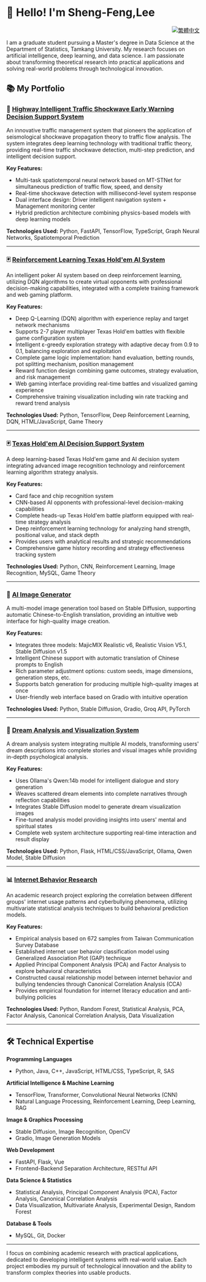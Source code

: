 # 👋 Hello! I'm Sheng-Feng,Lee

<div align="right">

[![繁體中文](https://img.shields.io/badge/lang-繁體中文-red.svg)](README_cn.md)

</div>

I am a graduate student pursuing a Master's degree in Data Science at the Department of Statistics, Tamkang University. My research focuses on artificial intelligence, deep learning, and data science. I am passionate about transforming theoretical research into practical applications and solving real-world problems through technological innovation.

## 📚 My Portfolio

### 🚗 [Highway Intelligent Traffic Shockwave Early Warning Decision Support System](https://github.com/ws97109/Highway_traffic)

An innovative traffic management system that pioneers the application of seismological shockwave propagation theory to traffic flow analysis. The system integrates deep learning technology with traditional traffic theory, providing real-time traffic shockwave detection, multi-step prediction, and intelligent decision support.

**Key Features:**
- Multi-task spatiotemporal neural network based on MT-STNet for simultaneous prediction of traffic flow, speed, and density
- Real-time shockwave detection with millisecond-level system response
- Dual interface design: Driver intelligent navigation system + Management monitoring center
- Hybrid prediction architecture combining physics-based models with deep learning models

**Technologies Used:** Python, FastAPI, TensorFlow, TypeScript, Graph Neural Networks, Spatiotemporal Prediction

---

### 🃏 [Reinforcement Learning Texas Hold'em AI System](https://github.com/ws97109/poker_ai)

An intelligent poker AI system based on deep reinforcement learning, utilizing DQN algorithms to create virtual opponents with professional decision-making capabilities, integrated with a complete training framework and web gaming platform.

**Key Features:**
- Deep Q-Learning (DQN) algorithm with experience replay and target network mechanisms
- Supports 2-7 player multiplayer Texas Hold'em battles with flexible game configuration system
- Intelligent ε-greedy exploration strategy with adaptive decay from 0.9 to 0.1, balancing exploration and exploitation
- Complete game logic implementation: hand evaluation, betting rounds, pot splitting mechanism, position management
- Reward function design combining game outcomes, strategy evaluation, and risk management
- Web gaming interface providing real-time battles and visualized gaming experience
- Comprehensive training visualization including win rate tracking and reward trend analysis

**Technologies Used:** Python, TensorFlow, Deep Reinforcement Learning, DQN, HTML/JavaScript, Game Theory

---

### 🃏 [Texas Hold'em AI Decision Support System](https://github.com/ws97109/poker_analyze)

A deep learning-based Texas Hold'em game and AI decision system integrating advanced image recognition technology and reinforcement learning algorithm strategy analysis.

**Key Features:**
- Card face and chip recognition system
- CNN-based AI opponents with professional-level decision-making capabilities
- Complete heads-up Texas Hold'em battle platform equipped with real-time strategy analysis
- Deep reinforcement learning technology for analyzing hand strength, positional value, and stack depth
- Provides users with analytical results and strategic recommendations
- Comprehensive game history recording and strategy effectiveness tracking system

**Technologies Used:** Python, CNN, Reinforcement Learning, Image Recognition, MySQL, Game Theory

---

### 🎨 [AI Image Generator](https://github.com/ws97109/generate_images_web)

A multi-model image generation tool based on Stable Diffusion, supporting automatic Chinese-to-English translation, providing an intuitive web interface for high-quality image creation.

**Key Features:**
- Integrates three models: MajicMIX Realistic v6, Realistic Vision V5.1, Stable Diffusion v1.5
- Intelligent Chinese support with automatic translation of Chinese prompts to English
- Rich parameter adjustment options: custom seeds, image dimensions, generation steps, etc.
- Supports batch generation for producing multiple high-quality images at once
- User-friendly web interface based on Gradio with intuitive operation

**Technologies Used:** Python, Stable Diffusion, Gradio, Groq API, PyTorch

---

### 🌙 [Dream Analysis and Visualization System](https://github.com/ws97109/dream-analyzer)

A dream analysis system integrating multiple AI models, transforming users' dream descriptions into complete stories and visual images while providing in-depth psychological analysis.

**Key Features:**
- Uses Ollama's Qwen:14b model for intelligent dialogue and story generation
- Weaves scattered dream elements into complete narratives through reflection capabilities
- Integrates Stable Diffusion model to generate dream visualization images
- Fine-tuned analysis model providing insights into users' mental and spiritual states
- Complete web system architecture supporting real-time interaction and result display

**Technologies Used:** Python, Flask, HTML/CSS/JavaScript, Ollama, Qwen Model, Stable Diffusion

---

### 📊 [Internet Behavior Research](https://github.com/ws97109/Internet-behavior)

An academic research project exploring the correlation between different groups' internet usage patterns and cyberbullying phenomena, utilizing multivariate statistical analysis techniques to build behavioral prediction models.

**Key Features:**
- Empirical analysis based on 672 samples from Taiwan Communication Survey Database
- Established internet user behavior classification model using Generalized Association Plot (GAP) technique
- Applied Principal Component Analysis (PCA) and Factor Analysis to explore behavioral characteristics
- Constructed causal relationship model between internet behavior and bullying tendencies through Canonical Correlation Analysis (CCA)
- Provides empirical foundation for internet literacy education and anti-bullying policies

**Technologies Used:** Python, Random Forest, Statistical Analysis, PCA, Factor Analysis, Canonical Correlation Analysis, Data Visualization

---

## 🛠️ Technical Expertise

**Programming Languages**
- Python, Java, C++, JavaScript, HTML/CSS, TypeScript, R, SAS 

**Artificial Intelligence & Machine Learning**
- TensorFlow, Transformer, Convolutional Neural Networks (CNN)
- Natural Language Processing, Reinforcement Learning, Deep Learning, RAG

**Image & Graphics Processing**
- Stable Diffusion, Image Recognition, OpenCV
- Gradio, Image Generation Models

**Web Development**
- FastAPI, Flask, Vue
- Frontend-Backend Separation Architecture, RESTful API

**Data Science & Statistics**
- Statistical Analysis, Principal Component Analysis (PCA), Factor Analysis, Canonical Correlation Analysis
- Data Visualization, Multivariate Analysis, Experimental Design, Random Forest

**Database & Tools**
- MySQL, Git, Docker

---

I focus on combining academic research with practical applications, dedicated to developing intelligent systems with real-world value. Each project embodies my pursuit of technological innovation and the ability to transform complex theories into usable products.
